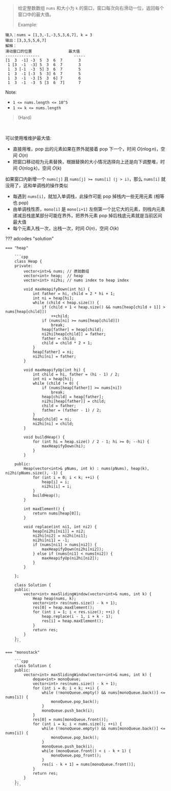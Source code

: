 <!-- prettier-ignore-start -->

> 给定整数数组 `nums` 和大小为 `k` 的窗口，窗口每次向右滑动一位，返回每个窗口中的最大值。<br>
>
> Example: 
>
```
输入：nums = [1,3,-1,-3,5,3,6,7], k = 3
输出：[3,3,5,5,6,7]
解释：
滑动窗口的位置                最大值
---------------               -----
[1  3  -1] -3  5  3  6  7       3
 1 [3  -1  -3] 5  3  6  7       3
 1  3 [-1  -3  5] 3  6  7       5
 1  3  -1 [-3  5  3] 6  7       5
 1  3  -1  -3 [5  3  6] 7       6
 1  3  -1  -3  5 [3  6  7]      7
```
Note:
>
-  `1 <= nums.length <= 10^5`
-  `1 <= k <= nums.length`
>
>  (Hard)

<!-- prettier-ignore-end -->

<br>

可以使用堆维护最大值:

-   直接用堆，pop 出的元素如果在界外就接着 pop 下一个，时间 $O(n\log n)$，空间 $O(n)$
-   把窗口移动视为元素替换，根据替换的大小情况选择向上还是向下调整堆，时间 $O(n\log k)$，空间 $O(k)$

如果窗口内新增一个 `nums[j]` 且 `nums[j] >= nums[i] (j > i)`，那么 `nums[i]` 就没用了，这和单调栈的操作类似

-   每遇到 `nums[i]`，就加入单调栈，此操作可能 pop 掉栈内一些无用元素 (相等也 pop)
-   由单调栈性质，`mono[i]` 是 `mono[i+1]` 左侧第一个比它大的元素，则栈内元素递减且栈底某部分可能在界外，把界外元素 pop 掉后栈底元素就是当前区间最大值
-   每个元素入栈一次，出栈一次，时间 $O(n)$，空间 $O(k)$

??? adcodes "solution"

    === "heap"

        ```cpp
        class Heap {
        private:
            vector<int>& nums; // 原始数组
            vector<int> heap;  // heap
            vector<int> ni2hi; // nums index to heap index

            void maxHeapifyDown(int hi) {
                int father = hi, child = 2 * hi + 1;
                int ni = heap[hi];
                while (child < heap.size()) {
                    if (child + 1 < heap.size() && nums[heap[child + 1]] > nums[heap[child]])
                        ++child;
                    if (nums[ni] >= nums[heap[child]])
                        break;
                    heap[father] = heap[child];
                    ni2hi[heap[child]] = father;
                    father = child;
                    child = child * 2 + 1;
                }
                heap[father] = ni;
                ni2hi[ni] = father;
            }

            void maxHeapifyUp(int hi) {
                int child = hi, father = (hi - 1) / 2;
                int ni = heap[hi];
                while (child != 0) {
                    if (nums[heap[father]] >= nums[ni])
                        break;
                    heap[child] = heap[father];
                    ni2hi[heap[father]] = child;
                    child = father;
                    father = (father - 1) / 2;
                }
                heap[child] = ni;
                ni2hi[ni] = child;
            }

            void buildHeap() {
                for (int hi = heap.size() / 2 - 1; hi >= 0; --hi) {
                    maxHeapifyDown(hi);
                }
            }

        public:
            Heap(vector<int>& pNums, int k) : nums(pNums), heap(k), ni2hi(pNums.size(), -1) {
                for (int i = 0; i < k; ++i) {
                    heap[i] = i;
                    ni2hi[i] = i;
                }
                buildHeap();
            }

            int maxElement() {
                return nums[heap[0]];
            }

            void replace(int ni1, int ni2) {
                heap[ni2hi[ni1]] = ni2;
                ni2hi[ni2] = ni2hi[ni1];
                ni2hi[ni1] = -1;
                if (nums[ni1] > nums[ni2]) {
                    maxHeapifyDown(ni2hi[ni2]);
                } else if (nums[ni1] < nums[ni2]) {
                    maxHeapifyUp(ni2hi[ni2]);
                }
            }

        };

        class Solution {
        public:
            vector<int> maxSlidingWindow(vector<int>& nums, int k) {
                Heap heap(nums, k);
                vector<int> res(nums.size() - k + 1);
                res[0] = heap.maxElement();
                for (int i = 1; i < res.size(); ++i) {
                    heap.replace(i - 1, i + k - 1);
                    res[i] = heap.maxElement();
                }
                return res;
            }
        };
        ```

    === "monostack"

        ```cpp
        class Solution {
        public:
            vector<int> maxSlidingWindow(vector<int>& nums, int k) {
                deque<int> monoQueue;
                vector<int> res(nums.size() - k + 1);
                for (int i = 0; i < k; ++i) {
                    while (!monoQueue.empty() && nums[monoQueue.back()] <= nums[i]) {
                        monoQueue.pop_back();
                    }
                    monoQueue.push_back(i);
                }
                res[0] = nums[monoQueue.front()];
                for (int i = k; i < nums.size(); ++i) {
                    while (!monoQueue.empty() && nums[monoQueue.back()] <= nums[i]) {
                        monoQueue.pop_back();
                    }
                    monoQueue.push_back(i);
                    while (monoQueue.front() < i - k + 1) {
                        monoQueue.pop_front();
                    }
                    res[i - k + 1] = nums[monoQueue.front()];
                }
                return res;
            }
        };
        ```
